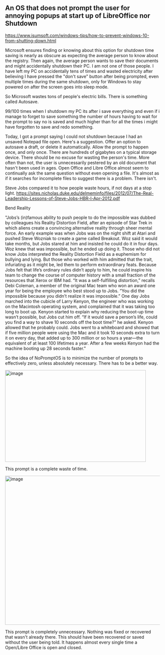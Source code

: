 An OS that does not prompt the user for annoying popups at start up of LibreOffice nor Shutdown
--

https://www.isumsoft.com/windows-tips/how-to-prevent-windows-10-from-shutting-down.html

Microsoft ensures finding or knowing about this option for shutdown time saving is nearly as obscure as expecting the average person to know about the registry. Then again, the average person wants to save their documents and might accidentally shutdown their PC. I am not one of those people. I have left my PC on accidentally tens of times and wasted electricity after believing I have pressed the "don't save" button after being prompted, even multiple times during the same shutdown, only for Windows to stay powered on after the screen goes into sleep mode. 

So Microsoft wastes tons of people's electric bills. There is something called Autosave.

99/100 times when I shutdown my PC its after i save everything and even if i manage to forget to save something the number of hours having to wait for the prompt to say no is saved and much higher than for all the times i might have forgotten to save and redo something. 

Today, I got a prompt saying I could not shutdown because I had an unsaved Notepad file open. Here's a suggestion. Offer an option to autosave a draft, or delete it automatically. Allow the prompt to happen once, and only once. There are hundreds of gigabytes on a typical storage device. There should be no excuse for wasting the person's time. More often than not, the user is unnecessarily pestered by an old document that hasn't been used in ages. Open Office and Libre Office almost seem to continually ask the same question without even opening a file. It's almost as if it searches for incomplete files to suggest there is a problem. There isn't.

Steve Jobs compared it to how people waste hours, if not days at a stop light. https://sites.nicholas.duke.edu/delmeminfo/files/2012/07/The-Real-Leadership-Lessons-of-Steve-Jobs-HBR-l-Apr-2012.pdf

Bend Reality

"Jobs’s (in)famous ability to push people to do the impossible was dubbed by colleagues his Reality Distortion Field, after an
episode of Star Trek in which aliens create a convincing alternative reality through sheer mental force. An early example was
when Jobs was on the night shift at Atari and pushed Steve Wozniak to create a game called Breakout. Woz said it would take
months, but Jobs stared at him and insisted he could do it in four days. Woz knew that was impossible, but he ended up doing
it.
Those who did not know Jobs interpreted the Reality Distortion Field as a euphemism for bullying and lying. But those who
worked with him admitted that the trait, infuriating as it might be, led them to perform extraordinary feats. Because Jobs felt that
life’s ordinary rules didn’t apply to him, he could inspire his team to change the course of computer history with a small fraction
of the resources that Xerox or IBM had. “It was a self-fulfilling distortion,” recalls Debi Coleman, a member of the original Mac
team who won an award one year for being the employee who best stood up to Jobs. “You did the impossible because you
didn’t realize it was impossible.”
One day Jobs marched into the cubicle of Larry Kenyon, the engineer who was working on the Macintosh operating system,
and complained that it was taking too long to boot up. Kenyon started to explain why reducing the boot-up time wasn’t possible,
but Jobs cut him off. “If it would save a person’s life, could you find a way to shave 10 seconds off the boot time?” he asked.
Kenyon allowed that he probably could. Jobs went to a whiteboard and showed that if five million people were using the Mac
and it took 10 seconds extra to turn it on every day, that added up to 300 million or so hours a year—the equivalent of at least
100 lifetimes a year. After a few weeks Kenyon had the machine booting up 28 seconds faster."

So the idea of NoPromptOS is to minimize the number of prompts to effectively zero, unless absolutely necessary. There has to be a better way. 

<img width="458" height="298" alt="image" src="https://github.com/user-attachments/assets/1d9c7e4b-3c75-4c88-98af-9a00c13d9a79" />

This prompt is a complete waste of time.

<img width="611" height="484" alt="image" src="https://github.com/user-attachments/assets/dc1a4b40-1136-4592-a6db-a1a2337d5383" />

This prompt is completely unnecessary. Nothing was fixed or recovered that wasn't already there. This should have been recovered or saved without the user being told. It happens almost every single time a Open/Libre Office is open and closed. 

